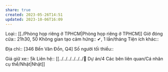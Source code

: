 ```yaml
---
share: true
created: 2023-05-26T14:51
updated: 2023-10-06T16:09
---
```

Loại:: [[./Phòng họp riêng ở TPHCM|Phòng họp riêng ở TPHCM]]
Giờ đóng cửa:: 21h30, 50
Không gian tạo cảm hứng:: ✔, 1 lần/tháng
Tiện ích khác:: 

Địa chỉ:: [346 Bến Vân Đồn, Q4]
Số người tối thiểu:: 
 
Giá giữ xe:: 5k
Liên hệ:: [[../../../../../../📐 Dự án/4 Các bên liên quan/Cá nhân cụ thể/Nhật|Nhật]]
